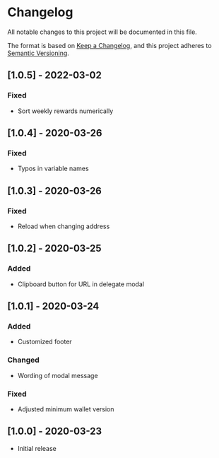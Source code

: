 # Changelog

All notable changes to this project will be documented in this file.

The format is based on [Keep a Changelog](https://keepachangelog.com/en/1.0.0/),
and this project adheres to [Semantic Versioning](https://semver.org/spec/v2.0.0.html).

## [1.0.5] - 2022-03-02

### Fixed

- Sort weekly rewards numerically

## [1.0.4] - 2020-03-26

### Fixed

- Typos in variable names

## [1.0.3] - 2020-03-26

### Fixed

- Reload when changing address

## [1.0.2] - 2020-03-25

### Added

- Clipboard button for URL in delegate modal

## [1.0.1] - 2020-03-24

### Added

- Customized footer

### Changed

- Wording of modal message

### Fixed

- Adjusted minimum wallet version

## [1.0.0] - 2020-03-23

- Initial release
